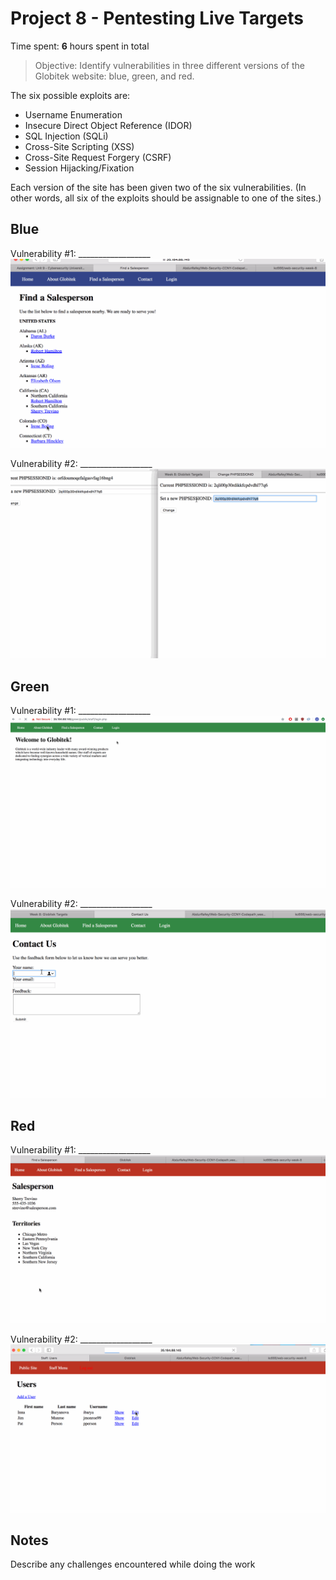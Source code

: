 # Project 8 - Pentesting Live Targets

Time spent: **6** hours spent in total

> Objective: Identify vulnerabilities in three different versions of the Globitek website: blue, green, and red.

The six possible exploits are:
* Username Enumeration
* Insecure Direct Object Reference (IDOR)
* SQL Injection (SQLi)
* Cross-Site Scripting (XSS)
* Cross-Site Request Forgery (CSRF)
* Session Hijacking/Fixation

Each version of the site has been given two of the six vulnerabilities. (In other words, all six of the exploits should be assignable to one of the sites.)

## Blue

Vulnerability #1: __________________
<img src = "week9blue1.gif">

Vulnerability #2: __________________
<img src = "week9blue2.gif">

## Green

Vulnerability #1: __________________
<img src = "week9green1.gif">

Vulnerability #2: __________________
<img src = "week9green2.gif">

## Red

Vulnerability #1: __________________
<img src = "week9red1.gif">

Vulnerability #2: __________________
<img src = "week9red2.gif">

## Notes

Describe any challenges encountered while doing the work
